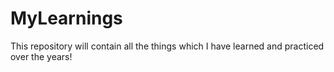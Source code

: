 # MyLearnings
This repository will contain all the things which I have learned and practiced over the years! 

